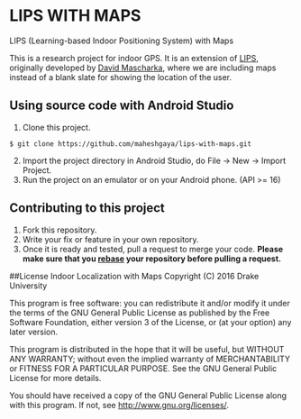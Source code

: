 # LIPS WITH MAPS
LIPS (Learning-based Indoor Positioning System) with Maps

This is a research project for indoor GPS. It is an extension of [LIPS](https://github.com/davidmascharka/LIPS), 
originally developed by [David Mascharka](https://github.com/davidmascharka), where we are including maps instead of a blank slate for showing the location of the user.

## Using source code with Android Studio
1. Clone this project.

  ```
  $ git clone https://github.com/maheshgaya/lips-with-maps.git
  ```
2. Import the project directory in Android Studio, do File -> New -> Import Project.
3. Run the project on an emulator or on your Android phone. (API >= 16)


## Contributing to this project
1. Fork this repository.
2. Write your fix or feature in your own repository.
3. Once it is ready and tested, pull a request to merge your code. 
**Please make sure that you [rebase](https://github.com/edx/edx-platform/wiki/How-to-Rebase-a-Pull-Request) your repository before pulling a request.**

##License
Indoor Localization with Maps Copyright (C) 2016 Drake University

This program is free software: you can redistribute it and/or modify it under the terms of the GNU General Public License as published by the Free Software Foundation, either version 3 of the License, or (at your option) any later version.

This program is distributed in the hope that it will be useful, but WITHOUT ANY WARRANTY; without even the implied warranty of MERCHANTABILITY or FITNESS FOR A PARTICULAR PURPOSE. See the GNU General Public License for more details.

You should have received a copy of the GNU General Public License along with this program. If not, see http://www.gnu.org/licenses/.
